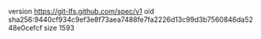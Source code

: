 version https://git-lfs.github.com/spec/v1
oid sha256:9440cf934c9ef3e8f73aea7488fe7fa2226d13c99d3b7560846da5248e0cefcf
size 1593
